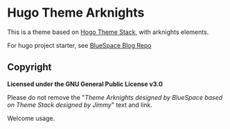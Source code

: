 # Hugo Theme Arknights

This is a theme based on [Hogo Theme Stack](https://github.com/CaiJimmy/hugo-theme-stack), with arknights elements.

For hugo project starter, see [BlueSpace Blog Repo](https://github.com/ETOgaosion/ETOgaosion.github.io)

## Copyright

**Licensed under the GNU General Public License v3.0**

Please do not remove the "*Theme Arknights designed by BlueSpace based on Theme Stack designed by Jimmy*" text and link.

Welcome usage.

